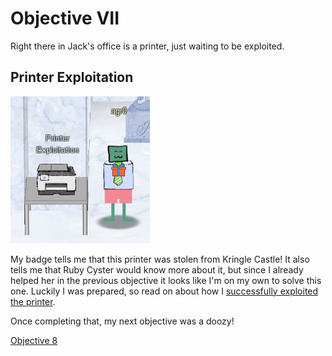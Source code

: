 # Objective VII

Right there in Jack's office is a printer, just waiting to be exploited.

## Printer Exploitation

![The Printer](../img/start/img25.png)

My badge tells me that this printer was stolen from Kringle Castle! It also tells me that Ruby Cyster would know more about it, but since I already helped her in the previous objective it looks like I'm on my own to solve this one. Luckily I was prepared, so read on about how I [successfully exploited the printer](../obj7.md).

Once completing that, my next objective was a doozy!

[Objective 8](obj8.md)